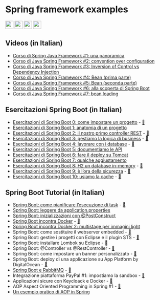 # Spring framework examples

<p>
  <a href="https://www.linkedin.com/in/mauro-cicolella-0b107076/"><img src="https://img.shields.io/badge/linkedin-%230077B5.svg?&style=for-the-badge&logo=linkedin&logoColor=white" height=25></a>
    <a href="https://twitter.com/emmecilab"><img src="https://img.shields.io/badge/twitter-%231DA1F2.svg?&style=for-the-badge&logo=twitter&logoColor=white" height=25></a>
  <a href="https://www.youtube.com/c/emmecilab"><img src="https://img.shields.io/badge/youtube-%23E4405F.svg?&style=for-the-badge&logo=youtube&logoColor=white" height=25></a>
  <a href="https://www.patreon.com/emmecilab"><img src="https://img.shields.io/badge/Patreon-F96854?style=for-the-badge&logo=patreon&logoColor=white" height=25></a>

## Videos (in Italian)

- [Corso di Spring Java Framework #1: una panoramica](https://youtu.be/_4QFC_LB9OQ)
- [Corso di Java Spring Framework #2: convention over configuration](https://youtu.be/OeSgB4my-4U)
- [Corso di Java Spring Framework #3: Inversion of Control vs Dependency Injection](https://youtu.be/jVzPUh_1mPo)
- [Corso di Java Spring Framework #4: Bean (prima parte)](https://youtu.be/mxPUSiPiOLU)
- [Corso di Java Spring Framework #5: Bean (seconda parte)](https://youtu.be/j-NrW-0_8BE)
- [Corso di Java Spring Framework #6: alla scoperta di Spring Boot](https://youtu.be/cZcZanMXq7A)
- [Corso di Java Spring Framework #7: bean loading](https://youtu.be/Vs76qrF0TBM)


## Esercitazioni Spring Boot (in Italian)

* [Esercitazioni di Spring Boot 0: come impostare un progetto](https://www.emmecilab.net/blog/esercitazioni-di-spring-boot-0-come-impostare-un-progetto/) -  [:movie_camera:](https://www.youtube.com/watch?v=VkRUciKAG_Q)
* [Esercitazioni di Spring Boot 1: anatomia di un progetto](https://www.emmecilab.net/blog/esercitazioni-di-spring-boot-1-anatomia-di-un-progetto/)
* [Esercitazioni di Spring Boot 2: il nostro primo controller REST](https://www.emmecilab.net/blog/esercitazioni-di-spring-boot-2-il-nostro-primo-controller-rest/) - [:movie_camera:](https://www.youtube.com/watch?v=wvJZKzHUuKM)
* [Esercitazioni di Spring Boot 3: gestiamo la logica di business](https://www.emmecilab.net/blog/esercitazioni-di-spring-boot-3-gestiamo-la-logica-di-business/) - [:movie_camera:](https://youtu.be/Dormzcapp2Q)
* [Esercitazioni di Spring Boot 4: lavorare con i database](https://www.emmecilab.net/blog/esercitazioni-di-spring-boot-4-lavorare-con-i-database/) - [:movie_camera:](https://youtu.be/fe9rWhswl3k)
* [Esercitazioni di Spring Boot 5: documentiamo le API](https://www.emmecilab.net/blog/esercitazioni-di-spring-boot-5-documentiamo-le-api/)
* [Esercitazioni di Spring Boot 6: fare il deploy su Tomcat](https://www.emmecilab.net/blog/esercitazioni-di-spring-boot-6-fare-il-deploy-su-tomcat/)
* [Esercitazioni di Spring Boot 7: qualche aggiustamento](https://www.emmecilab.net/blog/esercitazioni-di-spring-boot-7-qualche-aggiustamento/)
* [Esercitazioni di Spring Boot 8: H2 un database in-memory](https://www.emmecilab.net/blog/esercitazioni-di-spring-boot-8-h2-un-database-in-memory/) - [:movie_camera:](https://youtu.be/P5mloolmYnM)
* [Esercitazioni di Spring Boot 9: è l’ora della sicurezza](https://www.emmecilab.net/blog/esercitazioni-di-spring-boot-9-e-lora-della-sicurezza/) - [:movie_camera:](https://youtu.be/r8KMsuqDodo)
* [Esercitazioni di Spring Boot 10: usiamo la cache](https://www.emmecilab.net/blog/esercitazioni-di-spring-boot-10-usiamo-la-cache/) - [:movie_camera:](https://youtu.be/dFBPkb9qkh4)

## Spring Boot Tutorial (in Italian)

* [Spring Boot: come pianificare l’esecuzione di task](https://www.emmecilab.net/blog/spring-boot-come-pianificare-lesecuzione-di-task/) - [:movie_camera:](https://youtu.be/LymjmNMu-6A)
* [Spring Boot: leggere da application.properties](https://www.emmecilab.net/blog/spring-boot-leggere-da-application-properties/)
* [Spring Boot: inizializzazioni con @PostConstruct](https://www.emmecilab.net/blog/spring-boot-inizializzazioni-con-postconstruct/)
* [Spring  Boot incontra Docker](https://www.emmecilab.net/blog/spring-boot-incontra-docker/) - [:movie_camera:](https://youtu.be/unnPZUBO5K8)
* [Spring  Boot incontra Docker 2: multistage per immagini light](https://www.emmecilab.net/blog/spring-boot-incontra-docker-2-multi-stage-per-immagini-light)
* Spring Boot: come sostituire il webserver embedded - [:movie_camera:](https://youtu.be/hyU3qfAcnxM)
* Spring Boot: gestire i progetti con Eclipse e il plugin STS - [:movie_camera:](https://youtu.be/uamAHFD5yBA)
* Spring Boot: installare Lombok su Eclipse - [:movie_camera:](https://youtu.be/zB2WWsNxpNo)
* Spring Boot: @Controller vs @RestController - [:movie_camera:](https://youtu.be/brYFW9NmM4A)
* Spring Boot: come impostare un banner personalizzato - [:movie_camera:](https://youtu.be/3Bj3m7XB1d4)
* Spring Boot: deploy di una applicazione su App Platform by DigitalOcean - [:movie_camera:](https://youtu.be/UI7Mdhkg4-g)
* [Spring Boot e RabbitMQ](https://www.emmecilab.net/blog/spring-boot-e-rabbitmq) - [:movie_camera:](https://youtu.be/09OPikwK05M)
* Integrazione piattaforma PayPal #1: impostiamo la sandbox - [:movie_camera:](https://youtu.be/rmq14D10Gl0)
* Applicazioni sicure con Keycloack e Docker - [:movie_camera:](https://youtu.be/2_nnPboQd5w)
* AOP Aspect Oriented Programming in Spring #1 - [:movie_camera:](https://youtu.be/8OKC3c6ryKg)
* [Un esempio pratico di AOP in Spring](https://www.emmecilab.net/blog/un-esempio-pratico-di-aop-aspect-oriented-programming-in-spring)
